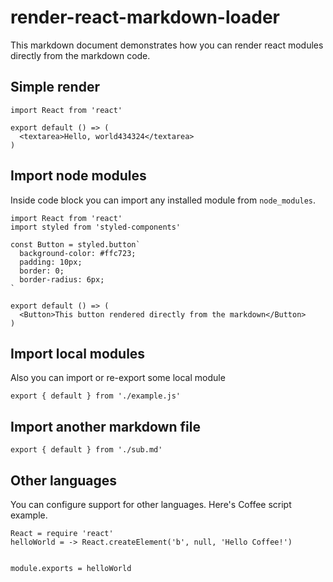 render-react-markdown-loader
==

This markdown document demonstrates how you can render react modules directly from the markdown code.

Simple render
--

```js{render}
import React from 'react'

export default () => (
  <textarea>Hello, world434324</textarea>
)
```

Import node modules
--

Inside code block you can import any installed module from `node_modules`.

```js{render}
import React from 'react'
import styled from 'styled-components'

const Button = styled.button`
  background-color: #ffc723;
  padding: 10px;
  border: 0;
  border-radius: 6px;
`

export default () => (
  <Button>This button rendered directly from the markdown</Button>
)
```

Import local modules
--

Also you can import or re-export some local module

```js{render}
export { default } from './example.js'
```

Import another markdown file
--

```js{render}
export { default } from './sub.md'
```

Other languages
--

You can configure support for other languages.
Here's Coffee script example.

```coffee{render}
React = require 'react'
helloWorld = -> React.createElement('b', null, 'Hello Coffee!')


module.exports = helloWorld
```
